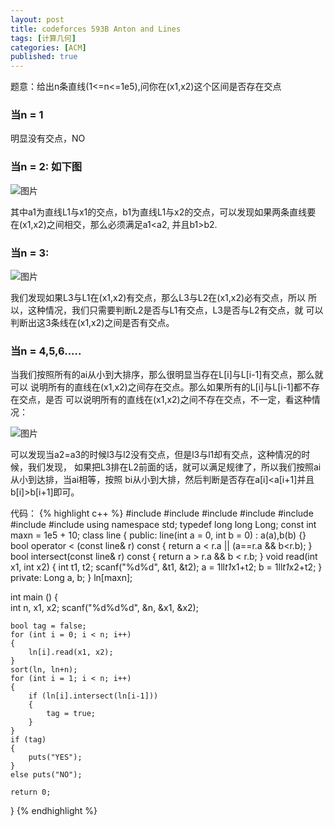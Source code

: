 ```yaml
---
layout: post
title: codeforces 593B Anton and Lines
tags: [计算几何]
categories: [ACM]
published: true
---
```


题意：给出n条直线(1<=n<=1e5),问你在(x1,x2)这个区间是否存在交点

### 当n = 1
明显没有交点，NO

### 当n = 2: 如下图

![图片]({{site.url}}/images/11-07-15/cf1.png)

其中a1为直线L1与x1的交点，b1为直线L1与x2的交点，可以发现如果两条直线要
在(x1,x2)之间相交，那么必须满足a1<a2, 并且b1>b2.

### 当n = 3:

![图片]({{site.url}}/images/11-07-15/cf2.png)

我们发现如果L3与L1在(x1,x2)有交点，那么L3与L2在(x1,x2)必有交点，所以
所以，这种情况，我们只需要判断L2是否与L1有交点，L3是否与L2有交点，就
可以判断出这3条线在(x1,x2)之间是否有交点。

### 当n = 4,5,6.....

当我们按照所有的ai从小到大排序，那么很明显当存在L[i]与L[i-1]有交点，那么就可以
说明所有的直线在(x1,x2)之间存在交点。那么如果所有的L[i]与L[i-1]都不存在交点，是否
可以说明所有的直线在(x1,x2)之间不存在交点，不一定，看这种情况：

![图片]({{site.url}}/images/11-07-15/cf3.png)

可以发现当a2=a3的时候l3与l2没有交点，但是l3与l1却有交点，这种情况的时候，我们发现，
如果把L3排在L2前面的话，就可以满足规律了，所以我们按照ai从小到达排，当ai相等，按照
bi从小到大排，然后判断是否存在a[i]<a[i+1]并且b[i]>b[i+1]即可。

代码：
{% highlight c++ %}
#include <cstdio>
#include <cstring>
#include <cstdlib>
#include <ctime>
#include <cmath>
#include <cstdlib>
#include <algorithm>
using namespace std;
typedef long long Long;
const int maxn = 1e5 + 10;
class line
{
public:
	line(int a = 0, int b = 0) : a(a),b(b) {}
	bool operator < (const line& r) const
	{
		return a < r.a || (a==r.a && b<r.b);
	}
	bool intersect(const line& r) const
	{
		return a > r.a && b < r.b;
	}
	void read(int x1, int x2)
	{
		int t1, t2; scanf("%d%d", &t1, &t2);
		a = 1ll*t1*x1+t2; b = 1ll*t1*x2+t2;
	}
private:
	Long a, b;
} ln[maxn];
 
int main () 
{	 
	int n, x1, x2; scanf("%d%d%d", &n, &x1, &x2);

	bool tag = false;
	for (int i = 0; i < n; i++)
	{
		ln[i].read(x1, x2);
	}
	sort(ln, ln+n);
	for (int i = 1; i < n; i++)
	{
		if (ln[i].intersect(ln[i-1]))
		{
			tag = true;
		}
	}
	if (tag)
	{
		puts("YES");
	}
	else puts("NO");
   
    return 0;
}
{% endhighlight %}
